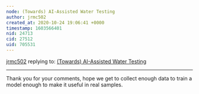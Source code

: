 ```yaml
---
node: (Towards) AI-Assisted Water Testing
author: jrmc502
created_at: 2020-10-24 19:06:41 +0000
timestamp: 1603566401
nid: 24713
cid: 27512
uid: 705531
---
```




[jrmc502](../profile/jrmc502) replying to: [(Towards) AI-Assisted Water Testing](../notes/jrmc502/10-07-2020/towards-ai-assisted-water-testing)

----
Thank you for your comments, hope we get to collect enough data to train a model enough to make it useful in real samples. 